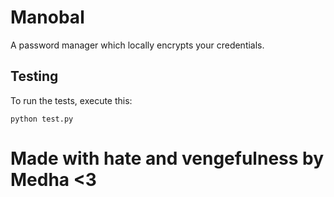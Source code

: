 # Manobal
A password manager which locally encrypts your credentials.

## Testing
To run the tests, execute this:
```shell
python test.py
```
# Made with hate and vengefulness by Medha <3